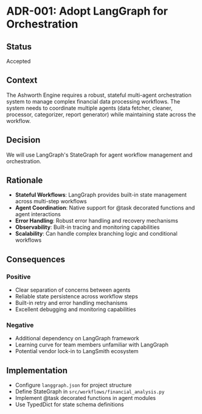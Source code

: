 # ADR-001: Adopt LangGraph for Orchestration

## Status
Accepted

## Context
The Ashworth Engine requires a robust, stateful multi-agent orchestration system to manage complex financial data processing workflows. The system needs to coordinate multiple agents (data fetcher, cleaner, processor, categorizer, report generator) while maintaining state across the workflow.

## Decision
We will use LangGraph's StateGraph for agent workflow management and orchestration.

## Rationale
- **Stateful Workflows**: LangGraph provides built-in state management across multi-step workflows
- **Agent Coordination**: Native support for @task decorated functions and agent interactions  
- **Error Handling**: Robust error handling and recovery mechanisms
- **Observability**: Built-in tracing and monitoring capabilities
- **Scalability**: Can handle complex branching logic and conditional workflows

## Consequences
### Positive
- Clear separation of concerns between agents
- Reliable state persistence across workflow steps
- Built-in retry and error handling mechanisms
- Excellent debugging and monitoring capabilities

### Negative
- Additional dependency on LangGraph framework
- Learning curve for team members unfamiliar with LangGraph
- Potential vendor lock-in to LangSmith ecosystem

## Implementation
- Configure `langgraph.json` for project structure
- Define StateGraph in `src/workflows/financial_analysis.py`
- Implement @task decorated functions in agent modules
- Use TypedDict for state schema definitions